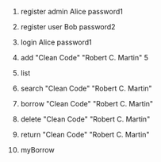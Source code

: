 1. register admin Alice password1

2. register user Bob password2

3. login Alice password1

4. add "Clean Code" "Robert C. Martin" 5

5. list

6. search "Clean Code" "Robert C. Martin"

7. borrow "Clean Code" "Robert C. Martin"

8. delete "Clean Code" "Robert C. Martin"

9. return "Clean Code" "Robert C. Martin"

10. myBorrow
